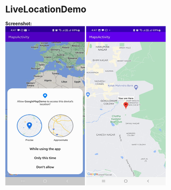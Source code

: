 ﻿# LiveLocationDemo<br>
 <b>Screenshot:</b><br>
<img src="Images/ss1.jpeg" width=250 height="500">
<img src="Images/ss2.jpeg" width=250 height="500">
